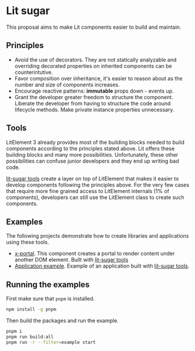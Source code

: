 # Lit sugar

This proposal aims to make Lit components easier to build and maintain.

## Principles

  - Avoid the use of decorators. They are not statically analyzable and overriding decorated properties on inherited components can be counterintutive.
  - Favor composition over inheritance, it's easier to reason about as the number and size of components increases.
  - Encourage reactive patterns: **immutable** props down - events up.
  - Grant the developer greater freedom to structure the component. Liberate the developer from having to structure the code around lifecycle methods. Make private instance properties unnecessary.

## Tools

LitElement 3 already provides most of the building blocks needed to build components according to the principles stated above. Lit offers these building blocks and many more possibilities. Unfortunately, these other possibilities can confuse junior developers and they end up writing bad code.

[lit-sugar tools](./lit-sugar) create a layer on top of LitElement that makes it easier to develop components following the principles above. For the very few cases that require more fine grained access to LitElement internals (1% of components), developers can still use the LitElement class to create such components.

## Examples

The following projects demonstrate how to create libraries and applications using these tools.

  - [x-portal](./x-portal). This component creates a portal to render content under another DOM element. Built with [lit-sugar tools](./lit-sugar)
  - [Application example](./example). Example of an application built with [lit-sugar tools](./lit-sugar).

## Running the examples

First make sure that `pnpm` is installed.

```bash
npm install -g pnpm
```

Then build the packages and run the example.

```bash
pnpm i
pnpm run build:all
pnpm run -r --filter=example start
```
